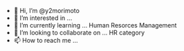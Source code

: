 - 👋 Hi, I’m @y2morimoto
- 👀 I’m interested in ...
- 🌱 I’m currently learning ... Human Resorces Management
- 💞️ I’m looking to collaborate on ... HR category
- 📫 How to reach me ...

<!---
y2morimoto/y2morimoto is a ✨ special ✨ repository because its `README.md` (this file) appears on your GitHub profile.
You can click the Preview link to take a look at your changes.
--->

